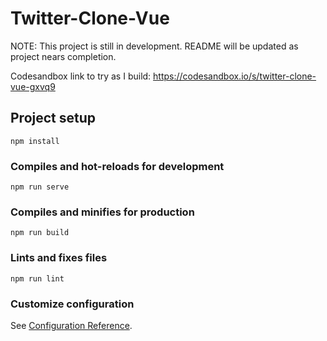 # Twitter-Clone-Vue

NOTE: This project is still in development.
README will be updated as project nears completion.

Codesandbox link to try as I build:
https://codesandbox.io/s/twitter-clone-vue-gxvq9

## Project setup

```
npm install
```

### Compiles and hot-reloads for development

```
npm run serve
```

### Compiles and minifies for production

```
npm run build
```

### Lints and fixes files

```
npm run lint
```

### Customize configuration

See [Configuration Reference](https://cli.vuejs.org/config/).
